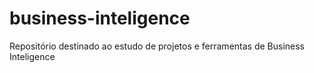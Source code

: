 # business-inteligence
Repositório destinado ao estudo de projetos e ferramentas de Business Inteligence

